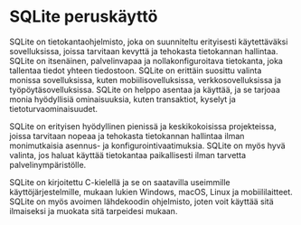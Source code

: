 # SQLite peruskäyttö

SQLite on tietokantaohjelmisto, joka on suunniteltu erityisesti käytettäväksi sovelluksissa, joissa tarvitaan kevyttä ja tehokasta tietokannan hallintaa. SQLite on itsenäinen, palvelinvapaa ja nollakonfiguroitava tietokanta, joka tallentaa tiedot yhteen tiedostoon.
SQLite on erittäin suosittu valinta monissa sovelluksissa, kuten mobiilisovelluksissa, verkkosovelluksissa ja työpöytäsovelluksissa. SQLite on helppo asentaa ja käyttää, ja se tarjoaa monia hyödyllisiä ominaisuuksia, kuten transaktiot, kyselyt ja tietoturvaominaisuudet.

SQLite on erityisen hyödyllinen pienissä ja keskikokoisissa projekteissa, joissa tarvitaan nopeaa ja tehokasta tietokannan hallintaa ilman monimutkaisia asennus- ja konfigurointivaatimuksia. SQLite on myös hyvä valinta, jos haluat käyttää tietokantaa paikallisesti ilman tarvetta palvelinympäristölle.

SQLite on kirjoitettu C-kielellä ja se on saatavilla useimmille käyttöjärjestelmille, mukaan lukien Windows, macOS, Linux ja mobiililaitteet. SQLite on myös avoimen lähdekoodin ohjelmisto, joten voit käyttää sitä ilmaiseksi ja muokata sitä tarpeidesi mukaan.
